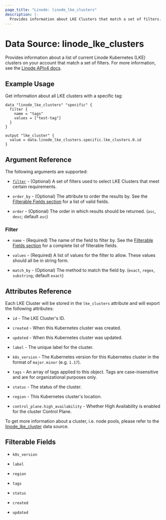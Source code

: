 ```yaml
---
page_title: "Linode: linode_lke_clusters"
description: |-
  Provides information about LKE Clusters that match a set of filters.
---
```


# Data Source: linode\_lke\_clusters

Provides information about a list of current Linode Kubernetes (LKE) clusters on your account that match a set of filters.
For more information, see the [Linode APIv4 docs](https://techdocs.akamai.com/linode-api/reference/get-lke-clusters).

## Example Usage

Get information about all LKE clusters with a specific tag:

```hcl
data "linode_lke_clusters" "specific" {
  filter {
    name = "tags"
    values = ["test-tag"]
  }
}

output "lke_cluster" {
  value = data.linode_lke_clusters.specific.lke_clusters.0.id
}
```

## Argument Reference

The following arguments are supported:

* [`filter`](#filter) - (Optional) A set of filters used to select LKE Clusters that meet certain requirements.

* `order_by` - (Optional) The attribute to order the results by. See the [Filterable Fields section](#filterable-fields) for a list of valid fields.

* `order` - (Optional) The order in which results should be returned. (`asc`, `desc`; default `asc`)

### Filter

* `name` - (Required) The name of the field to filter by. See the [Filterable Fields section](#filterable-fields) for a complete list of filterable fields.

* `values` - (Required) A list of values for the filter to allow. These values should all be in string form.

* `match_by` - (Optional) The method to match the field by. (`exact`, `regex`, `substring`; default `exact`)

## Attributes Reference

Each LKE Cluster will be stored in the `lke_clusters` attribute and will export the following attributes:

* `id` - The LKE Cluster's ID.

* `created` - When this Kubernetes cluster was created.

* `updated` - When this Kubernetes cluster was updated.

* `label` - The unique label for the cluster.

* `k8s_version` - The Kubernetes version for this Kubernetes cluster in the format of `major.minor` (e.g. `1.17`).

* `tags` - An array of tags applied to this object. Tags are case-insensitive and are for organizational purposes only.

* `status` - The status of the cluster.

* `region` - This Kubernetes cluster's location.

* `control_plane.high_availability` - Whether High Availability is enabled for the cluster Control Plane.

To get more information about a cluster, i.e. node pools, please refer to the [linode_lke_cluster](lke_cluster.html.markdown) data source.

## Filterable Fields

* `k8s_version`

* `label`

* `region`

* `tags`

* `status`

* `created`

* `updated`
